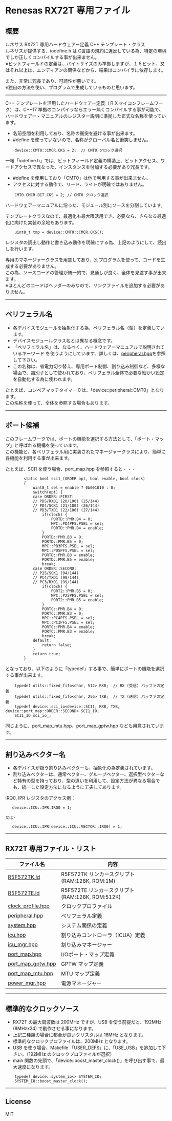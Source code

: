 Renesas RX72T 専用ファイル
=========

## 概要

ルネサス RX72T 専用ハードウェアー定義 C++ テンプレート・クラス   
ルネサスが提供する、iodefine.h は C言語の規約に違反している為、特定の環境でしか正しくコンパイルする事が出来ません。   
※ビットフィールドの定義は、バイトサイズのみ準拠しますが、１６ビット、又はそれ以上は、エンディアンの関係などから、結果はコンパイラに依存します。   
   
また、非常に冗長であり、可読性が悪いです。   
※独自の方法を使い、プログラムで生成しているものと思います。   
   
---
   
C++ テンプレートを活用したハードウェアー定義（ＲＸマイコンフレームワーク）は、C++17 準拠のコンパイラならエラー無くコンパイルする事が可能で、ハードウェアー・マニュアルのレジスター説明に準拠した正式な名称を使っています。   

- 名前空間を利用してあり、名称の衝突を避ける事が出来ます。
- #define を使っていないので、名称がグローバル名と衝突しません。

```
    device::CMT0::CMCR.CKS = 2;  // CMT0 クロック選択
```
   
一報「iodefine.h」では、ビットフィールド定義の構造上、ビットアクセス、ワードアクセスで異なった、インスタンスを付加する必要があり冗長です。   

- #define を使用しており「CMT0」は他で利用する事が出来ません。
- アクセスに対する動作で、リード、ライトが明確ではありません。
   
```
    CMT0.CMCR.BIT.CKS = 2; // CMT0 クロック選択
```
   
ハードウェアーマニュアルに沿った、モジュール別にソースを分割しています。   
   
テンプレートクラスなので、最適化も最大限活用でき、必要なら、さらなる最適化に向けた実装の余地もあります。   
   
```
    uint8_t tmp = device::CMT0::CMCR.CKS();
```

レジスタの読出し動作と書き込み動作を明確にする為、上記のようにして、読出しを行います。   
   
専用のマネージャークラスを用意してあり、別プログラムを使って、コードを生成する必要がありません。   
この為、ソースコードの管理が統一的で、見通しが良く、全体を見渡す事が出来ます。   
※ほとんどのコードはヘッダーのみなので、リンクファイルを追加する必要がありません。   
   
---

## ペリフェラル名

 - 各デバイスモジュールを抽象化する為、ペリフェラル名（型）を定義しています。
 - デバイスモジュールクラス名とは異なる概念です。
 - 「ペリフェラル名」は、なるべく、ハードウェアーマニュアルで説明されているキーワード
を使うようにしています、詳しくは、[peripheral.hpp](peripheral.hpp?ts=4)を参照して下さい。
 - この名称は、省電力切り替え、専用ポート制御、割り込み制御など、多様な場面で、識別子として使われており、ペリフェラル全体で必要な細かい設定を自動化する為に使われます。
   
たとえば、コンペアマッチタイマー０は、「device::peripheral::CMT0」となります。   
この名称を使って、全体を参照する場合もあります。   
   
---

## ポート候補
   
このフレームワークでは、ポートの機能を選択する方法として、「ポート・マップ」と呼ばれる機構を使っています。   
この機能と、各ペリフェラル用に実装されたマネージャークラスにより、簡単に各機能を利用する事が出来ます。   
   
たとえば、SCI1 を使う場合、port_map.hpp を参照すると・・・   

```
		static bool sci1_(ORDER opt, bool enable, bool clock)
		{
			uint8_t sel = enable ? 0b001010 : 0;
			switch(opt) {
			case ORDER::FIRST:
			// PD5/RXD1 (20/100) (25/144)
			// PD4/SCK1 (21/100) (26/144)
			// PD3/TXD1 (22/100) (27/144)
				if(clock) {
					PORTD::PMR.B4 = 0;
					MPC::PD4PFS.PSEL = sel;
					PORTD::PMR.B4 = enable;
				}
				PORTD::PMR.B3 = 0;
				PORTD::PMR.B5 = 0;
				MPC::PD3PFS.PSEL = sel;
				MPC::PD5PFS.PSEL = sel;
				PORTD::PMR.B3 = enable;
				PORTD::PMR.B5 = enable;
				break;
			case ORDER::SECOND:
			// P25/SCK1 (94/144)
			// PC4/TXD1 (98/144)
			// PC3/RXD1 (99/144)
				if(clock) {
					PORT2::PMR.B5 = 0;
					MPC::P25PFS.PSEL = sel;
					PORT2::PMR.B5 = enable;
				}
				PORTC::PMR.B4 = 0;
				PORTC::PMR.B3 = 0;
				MPC::PC4PFS.PSEL = sel;
				MPC::PC3PFS.PSEL = sel;
				PORTC::PMR.B4 = enable;
				PORTC::PMR.B3 = enable;
				break;
			default:
				return false;
			}
			return true;
		}
```

となっており、以下のように「typedef」する事で、簡単にポートの機能を選択する事が出来ます。   

```
	typedef utils::fixed_fifo<char, 512> RXB;  // RX (受信) バッファの定義
	typedef utils::fixed_fifo<char, 256> TXB;  // TX (送信) バッファの定義
    typedef device::sci_io<device::SCI1, RXB, TXB, device::port_map::ORDER::SECOND> SCI1_IO;
    SCI1_IO sci_io_;
```
   
同じように、port_map_mtu.hpp、port_map_gptw.hpp なども用意されています。   
   
---

## 割り込みベクター名

 - 各デバイスが扱う割り込みベクターも、抽象化の為定義されています。
 - 割り込みベクターは、通常ベクター、グループベクター、選択型ベクターなど特有の型を持っており、型の違いを利用して、設定方法が異なる場合でも、統一した設定方法になるように工夫してあります。   

IRQ0, IPR レジスタのアクセス例：

 ```
    device::ICU::IPR.IRQ0 = 1;

又は・

    device::ICU::IPR[device::ICU::VECTOR::IRQ0] = 1;
 ```

---

## RX72T 専用ファイル・リスト

|ファイル名|内容|
|------|------|
|[R5F572TK.ld](R5F572TK.ld?ts=4)|R5F572TK リンカースクリプト (RAM:128K, ROM:1M)|
|[R5F572TE.ld](R5F572TE.ld?ts=4)|R5F572TE リンカースクリプト (RAM:128K, ROM:512K)|
|[clock_profile.hpp](clock_profile.hpp?ts=4)|クロックプロファイル|
|[peripheral.hpp](peripheral.hpp?ts=4)|ペリフェラル定義|
|[system.hpp](system.hpp?ts=4)|システム関係の定義|
|[icu.hpp](icu.hpp?ts=4)|割り込みコントローラ（ICUA）定義|
|[icu_mgr.hpp](icu_mgr.hpp?ts=4)|割り込みマネージャー|
|[port_map.hpp](port_map.hpp?ts=4)|I/Oポート・マップ定義|
|[port_map_gptw.hpp](port_map_gptw.hpp?ts=4)|GPTW マップ定義|
|[port_map_mtu.hpp](port_map_mtu.hpp?ts=4)|MTU マップ定義|
|[power_mgr.hpp](power_mgr.hpp?ts=4)|電源マネージャー|
   
---

## 標準的なクロックソース

- RX72T の最大周波数は 200MHz ですが、USB を使う前提だと、192MHz (8MHzx24) で動作させる事になります。
- 上記二種類の場合に都合が良いクリスタルは 16MHz となります。
- 標準的なクロックプロファイルは、200MHz となります。
- USB を使う場合、Makefile 「USER_DEFS」に、「USE_USB」を追加して下さい。（192MHz のクロックプロファイルが選択）
- main 関数の先頭で、「device::boost_master_clock()」を呼び出す事で、最大速度になります。
   
```
    typedef device::system_io<> SYSTEM_IO;
    SYSTEM_IO::boost_master_clock();
```

-----
   
License
----

MIT

